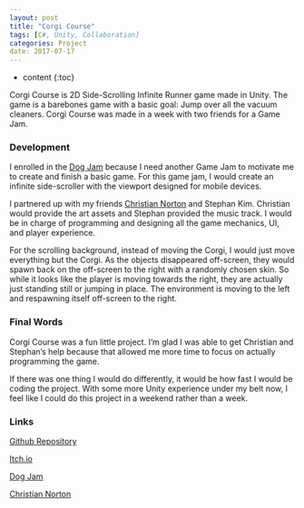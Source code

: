 ```yaml
---
layout: post
title: "Corgi Course"
tags: [C#, Unity, Collaboration]
categories: Project
date: 2017-07-17
---
```


* content
{:toc}

Corgi Course is 2D Side-Scrolling Infinite Runner game made in Unity. The game is a barebones game with a basic goal: Jump over all the vacuum cleaners. Corgi Course was made in a week with two friends for a Game Jam.

### Development

I enrolled in the <a href = "https://itch.io/jam/dog-jam">Dog Jam</a> because I need another Game Jam to motivate me to create and finish a basic game. For this game jam, I would create an infinite side-scroller with the viewport designed for mobile devices.

I partnered up with my friends <a href = "https://www.linkedin.com/in/christian-norton-b65250131/">Christian Norton</a> and Stephan Kim. Christian would provide the art assets and Stephan provided the music track. I would be in charge of programming and designing all the game mechanics, UI, and player experience.

For the scrolling background, instead of moving the Corgi, I would just move everything but the Corgi. As the objects disappeared off-screen, they would spawn back on the off-screen to the right with a randomly chosen skin. So while it looks like the player is moving towards the right, they are actually just standing still or jumping in place. The environment is moving to the left and respawning itself off-screen to the right.

### Final Words

Corgi Course was a fun little project. I’m glad I was able to get Christian and Stephan’s help because that allowed me more time to focus on actually programming the game.

If there was one thing I would do differently, it would be how fast I would be coding the project. With some more Unity experience under my belt now, I feel like I could do this project in a weekend rather than a week.

### Links
<a href = "https://github.com/anthonymendez/Corgi-Course">Github Repository</a>

<a href = "https://anthonymendez.itch.io/corgi-course">Itch.io</a>

<a href = "https://itch.io/jam/dog-jam">Dog Jam</a>

<a href = "https://www.linkedin.com/in/christian-norton-b65250131/">Christian Norton</a>